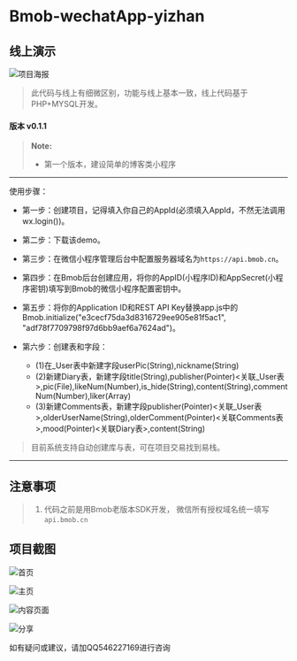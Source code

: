 # Bmob-wechatApp-yizhan


## 线上演示

![项目海报](static/code.png)

> 此代码与线上有细微区别，功能与线上基本一致，线上代码基于PHP+MYSQL开发。


#### 版本 v0.1.1

> **Note:**
> - 第一个版本，建设简单的博客类小程序

----------


使用步骤：

* 第一步：创建项目，记得填入你自己的AppId(必须填入AppId，不然无法调用wx.login())。

* 第二步：下载该demo。

* 第三步：在微信小程序管理后台中配置服务器域名为`https://api.bmob.cn`。

* 第四步：在Bmob后台创建应用，将你的AppID(小程序ID)和AppSecret(小程序密钥)填写到Bmob的微信小程序配置密钥中。

* 第五步：将你的Application ID和REST API Key替换app.js中的Bmob.initialize("e3cecf75da3d8316729ee905e81f5ac1", "adf78f7709798f97d6bb9aef6a7624ad")。

* 第六步：创建表和字段：
    * (1)在_User表中新建字段userPic(String),nickname(String)
    * (2)新建Diary表，新建字段title(String),publisher(Pointer)<关联_User表>,pic(File),likeNum(Number),is_hide(String),content(String),commentNum(Number),liker(Array)
    * (3)新建Comments表，新建字段publisher(Pointer)<关联_User表>,olderUserName(String),olderComment(Pointer)<关联Comments表>,mood(Pointer)<关联Diary表>,content(String)


> 目前系统支持自动创建库与表，可在项目交易找到易栈。

---

## 注意事项

> 1. 代码之前是用Bmob老版本SDK开发， 微信所有授权域名统一填写`api.bmob.cn`



## 项目截图

![首页](static/WechatIMG1.png)

![主页](static/WechatIMG2.png)

![内容页面](static/WechatIMG3.png)

![分享](static/WechatIMG4.png)

如有疑问或建议，请加QQ546227169进行咨询